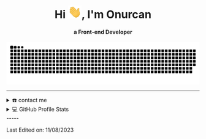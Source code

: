 <div align="center">
<h1 align="center">Hi <img width="35" src="https://github.com/1999AZZAR/1999AZZAR/blob/main/resources/img/waving.gif">, I'm Onurcan</h1>
<h4 align="center">a Front-end Developer</h4>
</div>

<div align="center">
  <img  src="https://github.com/1999AZZAR/1999AZZAR/blob/main/resources/img/grid-snake.svg"
       alt="snake" />
</div>

-----
<details>
  <summary>☎️ contact me</summary>
<div>
  <samp>
    <h2 align="center">you can reach me by:</h2>
    <p align="center">
      <br/>
      <a href="https://www.linkedin.com/in/onurcancira96/" target="blank"><img align="center"
         src="https://img.shields.io/badge/linkedin-%231DA1F2.svg?style=for-the-badge&logo=linkedin&logoColor=white"
         alt="onurcancira96" height="30"/></a>
      <a href="mailto:onurcan.cira96@gmail.com" target="blank"><img align="center"
         src="https://img.shields.io/badge/gmail-EA4335.svg?style=for-the-badge&logo=gmail&logoColor=white"
         alt="onurcancira96" height="30"/></a>
    </p>
  <p align="center">
      <a href="https://instagram.com/tenshigalad" target="blank"><img align="center"
         src="https://img.shields.io/badge/instagram-%23E4405F.svg?style=for-the-badge&logo=Instagram&logoColor=white"
         alt="onurcancira96" height="30"/></a>
      <br>
    </p>
  </samp>
</div>
</details>

  
<details> 
  <summary>💻 GitHub Profile Stats</summary>
  <div>
  <samp>
    <h2 align="center"> Github stats </h2>
      <br/>
    <details open>
  <summary><h3>Languages</h3></summary>
            <p align="center">
        <a href="https://github.com/onurcancira96/">
          <img src="https://github-readme-stats.vercel.app/api/top-langs/?username=onurcancira96&langs_count=6&theme=gruvbox&layout=compact&hide_border=true"
          alt="onurcancira96 :: overall Top Langs " /></a>
      </p>
        <p align="center">
          <a href="https://github.com/onurcancira96/">
          <img width="45%" src="https://github-profile-summary-cards.vercel.app/api/cards/repos-per-language?username=onurcancira96&theme=gruvbox&layout=compact&hide_border=true"
          alt="onurcancira96 :: Top Langs by repo" />
          <img width="45%" src="https://github-profile-summary-cards.vercel.app/api/cards/most-commit-language?username=onurcancira96&theme=gruvbox&layout=compact&hide_border=true"
          alt="onurcancira96 :: Top Langs by commit" />
          </a>
        </p>
</details>
    <details open>
  <summary><h3>stasistic</h3></summary>
        <p align="center">
          <a href="https://github.com/onurcancira96/">
          <img width="49.5%" src="https://github-readme-stats.vercel.app/api?username=onurcancira96&show_icons=true&theme=gruvbox&hide_border=true" />
          <img width="49.5%" src="https://github-readme-streak-stats.herokuapp.com/?user=onurcancira96&theme=gruvbox&hide_border=true" />
          </a>
       </p>
     <br>
     </samp>
  </div>    
</details>
-----

Last Edited on: 11/08/2023
